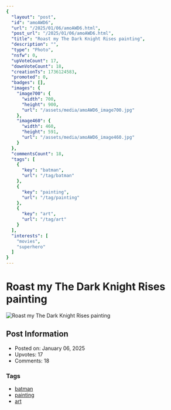 ```yaml
---
{
  "layout": "post",
  "id": "amoAWD6",
  "url": "/2025/01/06/amoAWD6.html",
  "post_url": "/2025/01/06/amoAWD6.html",
  "title": "Roast my The Dark Knight Rises painting",
  "description": "",
  "type": "Photo",
  "nsfw": 0,
  "upVoteCount": 17,
  "downVoteCount": 18,
  "creationTs": 1736124583,
  "promoted": 0,
  "badges": [],
  "images": {
    "image700": {
      "width": 700,
      "height": 900,
      "url": "/assets/media/amoAWD6_image700.jpg"
    },
    "image460": {
      "width": 460,
      "height": 591,
      "url": "/assets/media/amoAWD6_image460.jpg"
    }
  },
  "commentsCount": 18,
  "tags": [
    {
      "key": "batman",
      "url": "/tag/batman"
    },
    {
      "key": "painting",
      "url": "/tag/painting"
    },
    {
      "key": "art",
      "url": "/tag/art"
    }
  ],
  "interests": [
    "movies",
    "superhero"
  ]
}
---
```


# Roast my The Dark Knight Rises painting

![Roast my The Dark Knight Rises painting](/assets/media/amoAWD6_image700.jpg)

## Post Information

- Posted on: January 06, 2025
- Upvotes: 17
- Comments: 18

### Tags

- [batman](/tag/batman)
- [painting](/tag/painting)
- [art](/tag/art)
